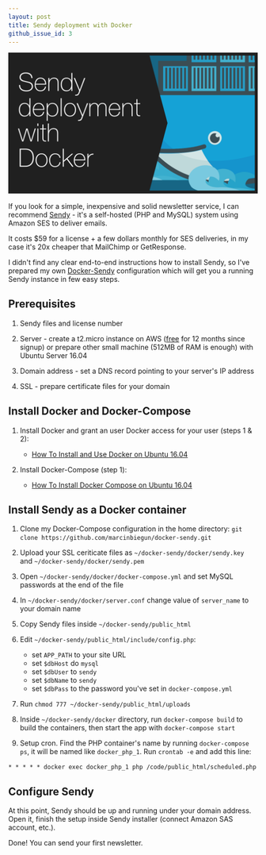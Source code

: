 ```yaml
---
layout: post
title: Sendy deployment with Docker
github_issue_id: 3
---
```


![Sendy deployment with Docker](/assets/sendy_docker.png)

If you look for a simple, inexpensive and solid newsletter service, I
can recommend [Sendy](https://sendy.co) - it's a self-hosted (PHP and MySQL) system using Amazon SES to deliver emails.

It costs $59 for a license + a few dollars monthly for SES deliveries, in my case it's 20x cheaper
that MailChimp or GetResponse.

I didn't find any clear end-to-end instructions how to install Sendy,
so I've prepared my own [Docker-Sendy](https://github.com/marcinbiegun/docker-sendy)
configuration which will get you a running Sendy instance in few easy steps.

## Prerequisites

1. Sendy files and license number

2. Server - create a t2.micro instance on AWS ([free](https://aws.amazon.com/free) for 12 months since signup)
or prepare other small machine (512MB of RAM is enough) with Ubuntu Server 16.04

3. Domain address - set a DNS record pointing to your server's IP address

4. SSL - prepare certificate files for your domain

## Install Docker and Docker-Compose

1. Install Docker and grant an user Docker access for your user (steps 1 & 2):
    * [How To Install and Use Docker on Ubuntu 16.04](https://www.digitalocean.com/community/tutorials/how-to-install-and-use-docker-on-ubuntu-16-04)

2. Install Docker-Compose (step 1):
    * [How To Install Docker Compose on Ubuntu 16.04](https://www.digitalocean.com/community/tutorials/how-to-install-docker-compose-on-ubuntu-16-04)

## Install Sendy as a Docker container

1. Clone my Docker-Compose configuration in the home directory: `git clone https://github.com/marcinbiegun/docker-sendy.git`

2. Upload your SSL ceriticate files as `~/docker-sendy/docker/sendy.key` and `~/docker-sendy/docker/sendy.pem`

3. Open `~/docker-sendy/docker/docker-compose.yml` and set MySQL passwords at the end of the file

4. In `~/docker-sendy/docker/server.conf` change value of `server_name` to your domain name

5. Copy Sendy files inside `~/docker-sendy/public_html`

6. Edit `~/docker-sendy/public_html/include/config.php`:
    * set `APP_PATH` to your site URL
    * set `$dbHost` do `mysql`
    * set `$dbUser` to `sendy`
    * set `$dbName` to `sendy`
    * set `$dbPass` to the password you've set in `docker-compose.yml`

6. Run `chmod 777 ~/docker-sendy/public_html/uploads`

7. Inside `~/docker-sendy/docker` directory, run `docker-compose build` to build the containers, then start the app with `docker-compose start`

8. Setup cron. Find the PHP container's name by running `docker-compose ps`, it will be named like `docker_php_1`.  Run `crontab -e` and add this line:

```
* * * * * docker exec docker_php_1 php /code/public_html/scheduled.php
```

## Configure Sendy

At this point, Sendy should be up and running under your domain address. Open it, finish the setup inside Sendy installer (connect Amazon SAS account, etc.).

Done! You can send your first newsletter.

